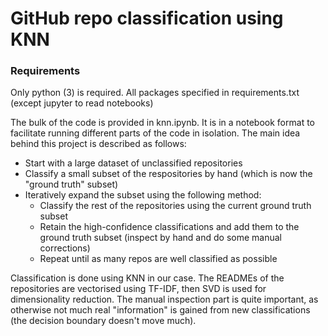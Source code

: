 # GitHub repo classification using KNN


### Requirements

Only python (3) is required. All packages specified in requirements.txt (except jupyter to read notebooks)


The bulk of the code is provided in knn.ipynb. It is in a notebook format to facilitate running different parts of the code in isolation. The main idea behind this project is described as follows:

- Start with a large dataset of unclassified repositories
- Classify a small subset of the respositories by hand (which is now the "ground truth" subset)
- Iteratively expand the subset using the following method:
	- Classify the rest of the repositories using the current ground truth subset
	- Retain the high-confidence classifications and add them to the ground truth subset (inspect by hand and do some manual corrections)
	- Repeat until as many repos are well classified as possible

Classification is done using KNN in our case. The READMEs of the repositories are vectorised using TF-IDF, then SVD is used for dimensionality reduction. The manual inspection part is quite important, as otherwise not much real "information" is gained from new classifications (the decision boundary doesn't move much).
